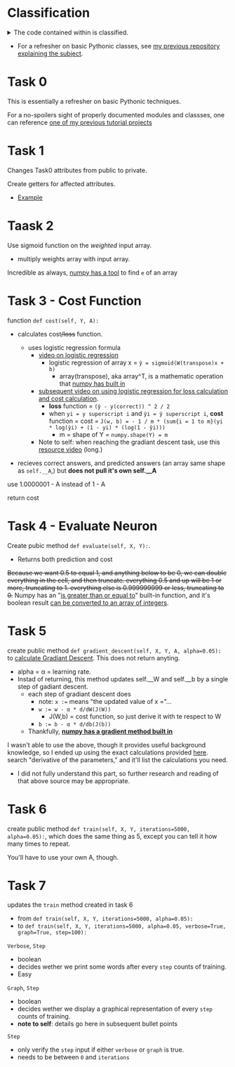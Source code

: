 # Classification

<details>
  <summary>The code contained within is classified. </summary>
   Just kidding.
</details>


* For a refresher on basic Pythonic classes, see [my previous repository explaining the subject](https://github.com/Jabulani-N/holbertonschool-higher_level_programming/tree/main/python-classes).

# Task 0

This is essentially a refresher on basic Pythonic techniques.

For a no-spoilers sight of properly documented modules and classses, one can reference [one of my previous tutorial projects](https://github.com/Jabulani-N/holbertonschool-higher_level_programming/blob/main/python-more_classes/1-rectangle.py)


# Task 1

Changes Task0 attributes from public to private.

Create getters for affected attributes.

* [Example](https://github.com/Jabulani-N/holbertonschool-higher_level_programming/blob/main/python-more_classes/7-rectangle.py)

# Taask 2

Use sigmoid function on the *weighted* input array.

* multiply weights array with input array.

Incredible as always, [numpy has a tool](https://numpy.org/doc/stable/reference/generated/numpy.exp.html) to find `e` of an array

# Task 3 - Cost Function

function `def cost(self, Y, A):`

* calculates cost~~/loss~~ function.

  * uses logistic regression formula
    * [video on logistic regression](https://www.youtube.com/watch?v=hjrYrynGWGA&list=PLkDaE6sCZn6Ec-XTbcX1uRg2_u4xOEky0&index=9)
      * logistic regression of array x = `ŷ = sigmoid(W(transpose)x + b)`
        * array(transpose), aka array^T, is a mathematic operation that [numpy has built in](https://numpy.org/doc/stable/reference/generated/numpy.transpose.html)
    * [subsequent video on using logistic regression for loss calculation and cost calculation](https://www.youtube.com/watch?v=SHEPb1JHw5o&list=PLkDaE6sCZn6Ec-XTbcX1uRg2_u4xOEky0&index=9).
      * **loss** function = `(ŷ - y(correct)) ^ 2 / 2`
      *  when `yi = y superscript i` and `ŷi = ŷ superscript i`, **cost** function = cost = `J(w, b) = - 1 / m * (sum{i = 1 to m}(yi * log(ŷi) + (1 - yi) * (log(1 - ŷi)))`
         *  m = shape of Y = `numpy.shape(Y) = m`
    * Note to self: when reaching the gradiant descent task, use this [resource video](https://www.youtube.com/watch?v=VMj-3S1tku0&list=PLAqhIrjkxbuWI23v9cThsA9GvCAUhRvKZ&index=1) (long.)

* recieves correct answers, and predicted answers (an array same shape as `self.__A`,) but **does not pull it's own self.__A**

use 1.0000001 - A instead of 1 - A

return cost

# Task 4 - Evaluate Neuron

Create pubic method `def evaluate(self, X, Y):`.

* Returns both prediction and cost

~~Because we want 0.5 to equal 1, and anything below to be 0, we can double everything in the cell, and then truncate. everything 0.5 and up will be 1 or more, truncating to 1. everything else is 0.999999999 or less, truncating to 0.~~
Numpy has an "[is greater than or equal to](https://numpy.org/doc/stable/reference/generated/numpy.greater_equal.html)" built-in function, and it's boolean result [can be converted to an array of integers](https://numpy.org/doc/stable/reference/generated/numpy.ndarray.astype.html).

# Task 5

create public method `def gradient_descent(self, X, Y, A, alpha=0.05):` to [calculate Gradiant Descent](https://www.youtube.com/watch?v=uJryes5Vk1o&list=PLkDaE6sCZn6Ec-XTbcX1uRg2_u4xOEky0&index=12). This does not return anyting.

* alpha = α = learning rate.
* Instad of returning, this method updates self.__W and self.__b by a single step of gadiant descent.
  * each step of gradiant descent does
    * note: `x :=` means "the updated value of x ="...
    * `w := w - α * d/dW(J(W))`
      * J(W,b) = cost function, so just derive it with te respect to W
    * `b := b - α * d/db(J(b))`
  * Thankfully, [**numpy has a gradient method built in**](https://numpy.org/doc/stable/reference/generated/numpy.gradient.html)

I wasn't able to use the above, though it provides useful background knowledge, so I ended up using the exact calculations provided [here](https://www.analyticsvidhya.com/blog/2018/10/introduction-neural-networks-deep-learning/). search "derivative of the parameters," and it'll list the calculations you need.

* I did not fully understand this part, so further research and reading of that above source may be appropriate.

# Task 6

create public method `def train(self, X, Y, iterations=5000, alpha=0.05):`, which does the same thing as 5, except you can tell it how many times to repeat.

You'll have to use your own A, though.

# Task 7

updates the `train` method created in task 6
* from `def train(self, X, Y, iterations=5000, alpha=0.05):`
* to `def train(self, X, Y, iterations=5000, alpha=0.05, verbose=True, graph=True, step=100):`

`Verbose`, `Step`
* boolean
* decides wether we print some words after every `step` counts of training.
* Easy

`Graph`, `Step`
* boolean
* decides wether we display a graphical representation of every `step` counts of training.
* **note to self**: details go here in subsequent bullet points

`Step`
* only verify the `step` input if either `verbose` or `graph` is true.
* needs to be between `0` and `iterations`
